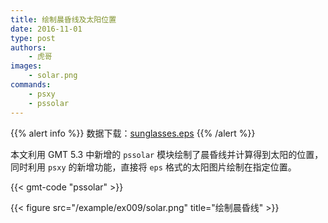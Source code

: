```yaml
---
title: 绘制晨昏线及太阳位置
date: 2016-11-01
type: post
authors:
    - 虎哥
images:
    - solar.png
commands:
    - psxy
    - pssolar
---
```


{{% alert info %}}
数据下载：[sunglasses.eps](/example/ex009/sunglasses.eps)
{{% /alert %}}

本文利用 GMT 5.3 中新增的 `pssolar` 模块绘制了晨昏线并计算得到太阳的位置，同时利用 `psxy` 的新增功能，直接将 `eps` 格式的太阳图片绘制在指定位置。

{{< gmt-code "pssolar" >}}

{{< figure src="/example/ex009/solar.png" title="绘制晨昏线" >}}
